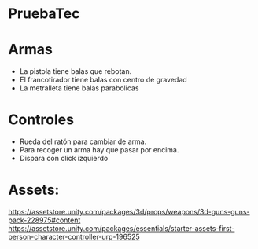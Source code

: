 # PruebaTec

# Armas
- La pistola tiene balas que rebotan.
- El francotirador tiene balas con centro de gravedad
- La metralleta tiene balas parabolicas

# Controles
- Rueda del ratón para cambiar de arma.
- Para recoger un arma hay que pasar por encima.
- Dispara con click izquierdo


# Assets:
https://assetstore.unity.com/packages/3d/props/weapons/3d-guns-guns-pack-228975#content
https://assetstore.unity.com/packages/essentials/starter-assets-first-person-character-controller-urp-196525
